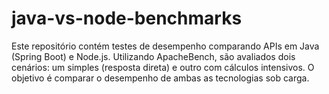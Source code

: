 # java-vs-node-benchmarks
Este repositório contém testes de desempenho comparando APIs em Java (Spring Boot) e Node.js. Utilizando ApacheBench, são avaliados dois cenários: um simples (resposta direta) e outro com cálculos intensivos. O objetivo é comparar o desempenho de ambas as tecnologias sob carga.
